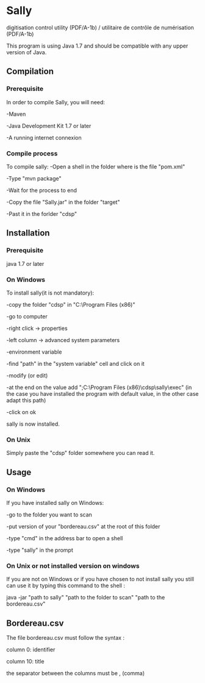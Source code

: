 # Sally

digitisation control utility (PDF/A-1b) / utilitaire de contrôle de numérisation (PDF/A-1b)

This program is using Java 1.7 and should be compatible with any upper version of Java.

## Compilation

### Prerequisite

In order to compile Sally, you will need:

-Maven

-Java Development Kit 1.7 or later

-A running internet connexion

### Compile process

To compile sally:
-Open a shell in the folder where is the file "pom.xml"

-Type "mvn package"

-Wait for the process to end

-Copy the file "Sally.jar" in the folder "target"

-Past it in the forlder "cdsp"

## Installation

### Prerequisite

java 1.7 or later

### On Windows

To install sally(it is not mandatory):

-copy the folder "cdsp" in "C:\Program Files (x86)\"

-go to computer

-right click -> properties

-left column -> advanced system parameters

-environment variable

-find "path" in the "system variable" cell and click on it

-modify (or edit)

-at the end on the value add ";C:\Program Files (x86)\cdsp\sally\exec" (in the case you have installed the program with default value, in the other case adapt this path)

-click on ok

sally is now installed.

### On Unix

Simply paste the "cdsp" folder somewhere you can read it.

## Usage

### On Windows

If you have installed sally on Windows:

-go to the folder you want to scan

-put version of your "bordereau.csv" at the root of this folder

-type "cmd" in the address bar to open a shell

-type "sally" in the prompt

### On Unix or not installed version on windows

If you are not on Windows or if you have chosen to not install sally you still can use it by typing this command to the shell :

java -jar "path to sally" "path to the folder to scan" "path to the bordereau.csv"


## Bordereau.csv

The file bordereau.csv must follow the syntax :

column  0: identifier

column  10: title

the separator between the columns must be , (comma)